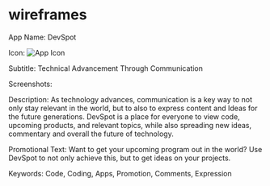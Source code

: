 # wireframes
App Name: DevSpot

Icon: ![App Icon](../assets/icon.png)

Subtitle: Technical Advancement Through Communication

Screenshots:

Description: As technology advances, communication is a key way to not only stay relevant in the world, but to also to express content and Ideas for the future generations. DevSpot is a place for everyone to view code, upcoming products, and relevant topics, while also spreading new ideas, commentary and overall the future of technology.

Promotional Text: Want to get your upcoming program out in the world? Use DevSpot to not only achieve this, but to get ideas on your projects.

Keywords: Code, Coding, Apps, Promotion, Comments, Expression
